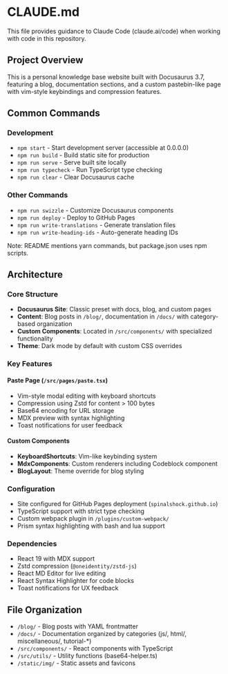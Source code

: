 # CLAUDE.md

This file provides guidance to Claude Code (claude.ai/code) when working with code in this repository.

## Project Overview

This is a personal knowledge base website built with Docusaurus 3.7, featuring a blog, documentation sections, and a custom pastebin-like page with vim-style keybindings and compression features.

## Common Commands

### Development
- `npm start` - Start development server (accessible at 0.0.0.0)
- `npm run build` - Build static site for production
- `npm run serve` - Serve built site locally
- `npm run typecheck` - Run TypeScript type checking
- `npm run clear` - Clear Docusaurus cache

### Other Commands
- `npm run swizzle` - Customize Docusaurus components
- `npm run deploy` - Deploy to GitHub Pages
- `npm run write-translations` - Generate translation files
- `npm run write-heading-ids` - Auto-generate heading IDs

Note: README mentions yarn commands, but package.json uses npm scripts.

## Architecture

### Core Structure
- **Docusaurus Site**: Classic preset with docs, blog, and custom pages
- **Content**: Blog posts in `/blog/`, documentation in `/docs/` with category-based organization
- **Custom Components**: Located in `/src/components/` with specialized functionality
- **Theme**: Dark mode by default with custom CSS overrides

### Key Features

#### Paste Page (`/src/pages/paste.tsx`)
- Vim-style modal editing with keyboard shortcuts
- Compression using Zstd for content > 100 bytes
- Base64 encoding for URL storage
- MDX preview with syntax highlighting
- Toast notifications for user feedback

#### Custom Components
- **KeyboardShortcuts**: Vim-like keybinding system
- **MdxComponents**: Custom renderers including Codeblock component
- **BlogLayout**: Theme override for blog styling

### Configuration
- Site configured for GitHub Pages deployment (`spinalshock.github.io`)
- TypeScript support with strict type checking
- Custom webpack plugin in `/plugins/custom-webpack/`
- Prism syntax highlighting with bash and lua support

### Dependencies
- React 19 with MDX support
- Zstd compression (`@oneidentity/zstd-js`)
- React MD Editor for live editing
- React Syntax Highlighter for code blocks
- Toast notifications for UX feedback

## File Organization
- `/blog/` - Blog posts with YAML frontmatter
- `/docs/` - Documentation organized by categories (js/, html/, miscellaneous/, tutorial-*)
- `/src/components/` - React components with TypeScript
- `/src/utils/` - Utility functions (base64-helper.ts)
- `/static/img/` - Static assets and favicons